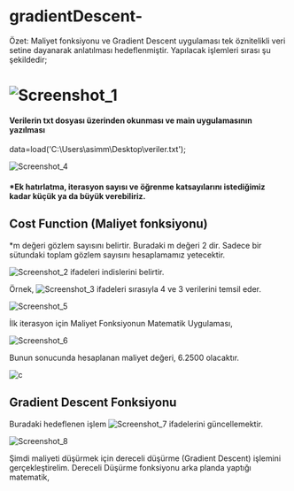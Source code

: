 # gradientDescent-

Özet:  Maliyet fonksiyonu ve Gradient Descent uygulaması tek öznitelikli veri setine dayanarak anlatılması hedeflenmiştir. Yapılacak işlemleri sırası şu şekildedir;
# ![Screenshot_1](https://user-images.githubusercontent.com/25990177/68534491-3d581c00-0346-11ea-87f3-ecf7a26f0813.jpg)

#### Verilerin txt dosyası üzerinden okunması ve main uygulamasının yazılması 
data=load('C:\Users\asimm\Desktop\veriler.txt');

![Screenshot_4](https://user-images.githubusercontent.com/25990177/68534600-557c6b00-0347-11ea-8d27-ac33165fd1d6.jpg)


#### *Ek hatırlatma, iterasyon sayısı ve öğrenme katsayılarını istediğimiz kadar küçük ya da büyük verebiliriz.

## Cost Function (Maliyet fonksiyonu)
*m değeri gözlem sayısını belirtir. Buradaki m değeri 2 dir. Sadece bir sütundaki toplam gözlem sayısını hesaplamamız yetecektir.

![Screenshot_2](https://user-images.githubusercontent.com/25990177/68534555-f159a700-0346-11ea-811f-030f2ea6af15.jpg) ifadeleri indislerini belirtir.

 Örnek, ![Screenshot_3](https://user-images.githubusercontent.com/25990177/68534557-f3bc0100-0346-11ea-8e8b-e9395d230eb6.jpg)  ifadeleri sırasıyla 4 ve 3 verilerini temsil eder.
 
 ![Screenshot_5](https://user-images.githubusercontent.com/25990177/68534611-747afd00-0347-11ea-99b2-7ae9944ca238.jpg)

İlk iterasyon için Maliyet Fonksiyonun Matematik Uygulaması,

![Screenshot_6](https://user-images.githubusercontent.com/25990177/68534642-a5f3c880-0347-11ea-9b1e-328e8a0d5cc6.jpg) 

Bunun sonucunda hesaplanan maliyet değeri, 6.2500 olacaktır.

![c](https://user-images.githubusercontent.com/25990177/68534647-b6a43e80-0347-11ea-8e1e-586407a9c1c4.jpg)

## Gradient Descent Fonksiyonu
Buradaki hedeflenen işlem ![Screenshot_7](https://user-images.githubusercontent.com/25990177/68534663-fcf99d80-0347-11ea-8c90-618df96dc3b3.jpg) ifadelerini güncellemektir.

![Screenshot_8](https://user-images.githubusercontent.com/25990177/68534669-1b5f9900-0348-11ea-8765-75e8f44243fc.jpg)

Şimdi maliyeti düşürmek için dereceli düşürme  (Gradient Descent) işlemini gerçekleştirelim.
Dereceli Düşürme fonksiyonu arka planda yaptığı matematik,




  
